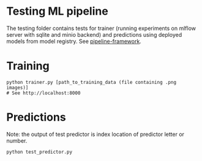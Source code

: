 # Testing ML pipeline

The testing folder contains tests for trainer (running experiments on mlflow server with sqlite and minio backend) and predictions using deployed models from model registry. See [pipeline-framework](https://github.com/LCroote/breaking-captcha/tree/pipeline/Teams_T2_2022/Cloud_Dev/pipeline-framework).

# Training

```
python trainer.py [path_to_training_data (file containing .png images)]
# See http://localhost:8000
```

# Predictions

Note: the output of test predictor is index location of predictor letter or number.

```
python test_predictor.py
```

